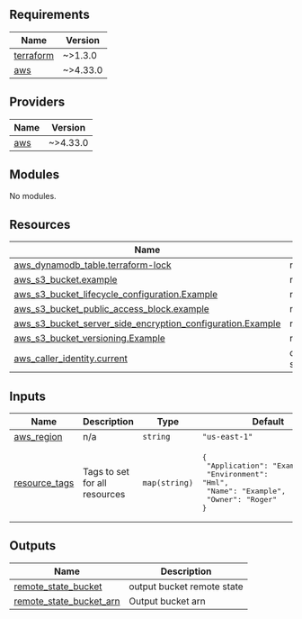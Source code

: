 <!-- BEGIN_TF_DOCS -->
## Requirements

| Name | Version |
|------|---------|
| <a name="requirement_terraform"></a> [terraform](#requirement\_terraform) | ~>1.3.0 |
| <a name="requirement_aws"></a> [aws](#requirement\_aws) | ~>4.33.0 |

## Providers

| Name | Version |
|------|---------|
| <a name="provider_aws"></a> [aws](#provider\_aws) | ~>4.33.0 |

## Modules

No modules.

## Resources

| Name | Type |
|------|------|
| [aws_dynamodb_table.terraform-lock](https://registry.terraform.io/providers/hashicorp/aws/latest/docs/resources/dynamodb_table) | resource |
| [aws_s3_bucket.example](https://registry.terraform.io/providers/hashicorp/aws/latest/docs/resources/s3_bucket) | resource |
| [aws_s3_bucket_lifecycle_configuration.Example](https://registry.terraform.io/providers/hashicorp/aws/latest/docs/resources/s3_bucket_lifecycle_configuration) | resource |
| [aws_s3_bucket_public_access_block.example](https://registry.terraform.io/providers/hashicorp/aws/latest/docs/resources/s3_bucket_public_access_block) | resource |
| [aws_s3_bucket_server_side_encryption_configuration.Example](https://registry.terraform.io/providers/hashicorp/aws/latest/docs/resources/s3_bucket_server_side_encryption_configuration) | resource |
| [aws_s3_bucket_versioning.Example](https://registry.terraform.io/providers/hashicorp/aws/latest/docs/resources/s3_bucket_versioning) | resource |
| [aws_caller_identity.current](https://registry.terraform.io/providers/hashicorp/aws/latest/docs/data-sources/caller_identity) | data source |

## Inputs

| Name | Description | Type | Default | Required |
|------|-------------|------|---------|:--------:|
| <a name="input_aws_region"></a> [aws\_region](#input\_aws\_region) | n/a | `string` | `"us-east-1"` | no |
| <a name="input_resource_tags"></a> [resource\_tags](#input\_resource\_tags) | Tags to set for all resources | `map(string)` | <pre>{<br>  "Application": "Example-APP",<br>  "Environment": "Hml",<br>  "Name": "Example",<br>  "Owner": "Roger"<br>}</pre> | no |

## Outputs

| Name | Description |
|------|-------------|
| <a name="output_remote_state_bucket"></a> [remote\_state\_bucket](#output\_remote\_state\_bucket) | output bucket remote state |
| <a name="output_remote_state_bucket_arn"></a> [remote\_state\_bucket\_arn](#output\_remote\_state\_bucket\_arn) | Output bucket arn |
<!-- END_TF_DOCS -->